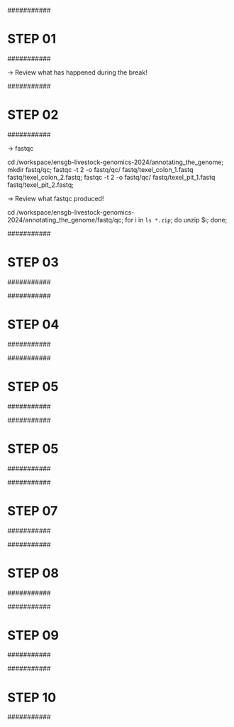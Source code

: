 ###########
# STEP 01 #
###########

-> Review what has happened during the break!

###########
# STEP 02 #
###########

-> fastqc

cd /workspace/ensgb-livestock-genomics-2024/annotating_the_genome;
mkdir fastq/qc;
fastqc -t 2 -o fastq/qc/ fastq/texel_colon_1.fastq fastq/texel_colon_2.fastq;
fastqc -t 2 -o fastq/qc/ fastq/texel_pit_1.fastq fastq/texel_pit_2.fastq;

-> Review what fastqc produced!

cd /workspace/ensgb-livestock-genomics-2024/annotating_the_genome/fastq/qc;
for i in `ls *.zip`; do unzip $i; done;

###########
# STEP 03 #
###########



###########
# STEP 04 #
###########

###########
# STEP 05 #
###########

###########
# STEP 05 #
###########

###########
# STEP 07 #
###########

###########
# STEP 08 #
###########

###########
# STEP 09 #
###########

###########
# STEP 10 #
###########


